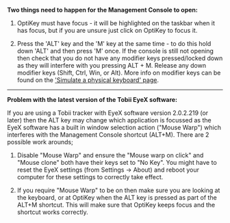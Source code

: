 **Two things need to happen for the Management Console to open:**

1. OptiKey must have focus - it will be highlighted on the taskbar when it has focus, but if you are unsure just click on OptiKey to focus it.

2. Press the 'ALT' key and the 'M' key at the same time - to do this hold down 'ALT' and then press 'M' once.
If the console is still not opening then check that you do not have any modifier keys pressed/locked down as they will interfere with you pressing ALT + M. Release any down modifier keys (Shift, Ctrl, Win, or Alt). More info on modifier keys can be found on the ['Simulate a physical keyboard' page](https://github.com/JuliusSweetland/OptiKey/wiki/Simulate-a-keyboard).

---

**Problem with the latest version of the Tobii EyeX software:**

If you are using a Tobii tracker with EyeX software version 2.0.2.219 (or later) then the ALT key may change which application is focussed as the EyeX software has a built in window selection action ("Mouse Warp") which interferes with the Management Console shortcut (ALT+M). There are 2 possible work arounds;

1. Disable "Mouse Warp" and ensure the "Mouse warp on click" and "Mouse clone" both have their keys set to "No Key". You might have to reset the EyeX settings (from Settings -> About) and reboot your computer for these settings to correctly take effect.

2. If you require "Mouse Warp" to be on then make sure you are looking at the keyboard, or at OptiKey when the ALT key is pressed as part of the ALT+M shortcut. This will make sure that OptiKey keeps focus and the shortcut works correctly.